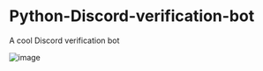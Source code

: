 # Python-Discord-verification-bot
A cool Discord verification bot


![image](https://user-images.githubusercontent.com/72298687/216335672-0c211593-28aa-4164-8ec4-8eafff6b9b79.png)

